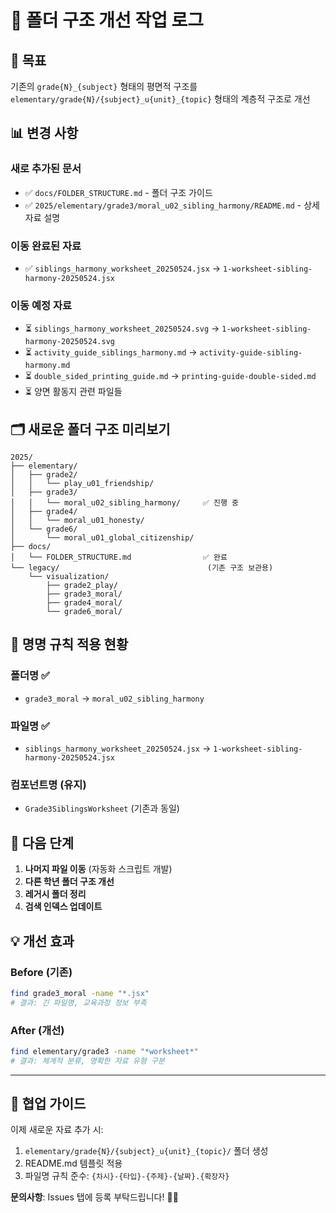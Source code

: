 # 📁 폴더 구조 개선 작업 로그

## 🎯 목표
기존의 `grade{N}_{subject}` 형태의 평면적 구조를  
`elementary/grade{N}/{subject}_u{unit}_{topic}` 형태의 계층적 구조로 개선

## 📊 변경 사항

### 새로 추가된 문서
- ✅ `docs/FOLDER_STRUCTURE.md` - 폴더 구조 가이드
- ✅ `2025/elementary/grade3/moral_u02_sibling_harmony/README.md` - 상세 자료 설명

### 이동 완료된 자료
- ✅ `siblings_harmony_worksheet_20250524.jsx` → `1-worksheet-sibling-harmony-20250524.jsx`

### 이동 예정 자료
- ⏳ `siblings_harmony_worksheet_20250524.svg` → `1-worksheet-sibling-harmony-20250524.svg`
- ⏳ `activity_guide_siblings_harmony.md` → `activity-guide-sibling-harmony.md`
- ⏳ `double_sided_printing_guide.md` → `printing-guide-double-sided.md`
- ⏳ 양면 활동지 관련 파일들

## 🗂️ 새로운 폴더 구조 미리보기

```
2025/
├── elementary/
│   ├── grade2/
│   │   └── play_u01_friendship/
│   ├── grade3/
│   │   └── moral_u02_sibling_harmony/     ✅ 진행 중
│   ├── grade4/
│   │   └── moral_u01_honesty/
│   └── grade6/
│       └── moral_u01_global_citizenship/
├── docs/
│   └── FOLDER_STRUCTURE.md                ✅ 완료
└── legacy/                                 (기존 구조 보관용)
    └── visualization/
        ├── grade2_play/
        ├── grade3_moral/
        ├── grade4_moral/
        └── grade6_moral/
```

## 📝 명명 규칙 적용 현황

### 폴더명 ✅
- `grade3_moral` → `moral_u02_sibling_harmony`

### 파일명 ✅  
- `siblings_harmony_worksheet_20250524.jsx` → `1-worksheet-sibling-harmony-20250524.jsx`

### 컴포넌트명 (유지)
- `Grade3SiblingsWorksheet` (기존과 동일)

## 🔄 다음 단계

1. **나머지 파일 이동** (자동화 스크립트 개발)
2. **다른 학년 폴더 구조 개선**
3. **레거시 폴더 정리**
4. **검색 인덱스 업데이트**

## 💡 개선 효과

### Before (기존)
```bash
find grade3_moral -name "*.jsx"
# 결과: 긴 파일명, 교육과정 정보 부족
```

### After (개선)
```bash
find elementary/grade3 -name "*worksheet*"
# 결과: 체계적 분류, 명확한 자료 유형 구분
```

---

## 🤝 협업 가이드

이제 새로운 자료 추가 시:
1. `elementary/grade{N}/{subject}_u{unit}_{topic}/` 폴더 생성
2. README.md 템플릿 적용  
3. 파일명 규칙 준수: `{차시}-{타입}-{주제}-{날짜}.{확장자}`

**문의사항**: Issues 탭에 등록 부탁드립니다! 🙋‍♀️
